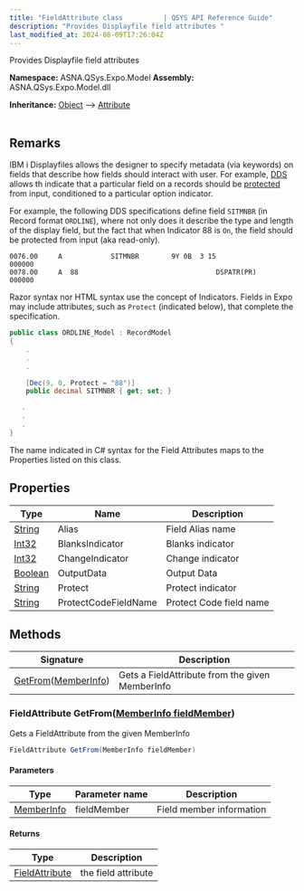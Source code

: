 ```yaml
---
title: "FieldAttribute class          | QSYS API Reference Guide"
description: "Provides Displayfile field attributes "
last_modified_at: 2024-08-09T17:26:04Z
---
```


Provides Displayfile field attributes

**Namespace:** ASNA.QSys.Expo.Model
**Assembly:** ASNA.QSys.Expo.Model.dll

**Inheritance:** [Object](https://docs.microsoft.com/en-us/dotnet/api/system.object) --> [Attribute](https://docs.microsoft.com/en-us/dotnet/api/system.attribute)
<br>
<br>

## Remarks

IBM i Displayfiles allows the designer to specify metadata (via keywords) on fields that describe how fields should interact with user. For example, [DDS](https://www.ibm.com/docs/en/i/7.1?topic=ddf-dds-keyword-entries-display-files-positions-45-through-80) allows th indicate that a particular field on a records should be [protected](https://www.ibm.com/docs/en/i/7.1?topic=80-dspatr-display-attribute-keyword-display-files) from input, conditioned to a particular option indicator. 

For example, the following DDS specifications define field `SITMNBR` (in Record format `ORDLINE`), where not only does it describe the type and length of the display field, but the fact that when Indicator 88 is `On`, the field should be protected from input (aka read-only).

```
0076.00     A            SITMNBR        9Y 0B  3 15                                    000000
0078.00     A  88                                  DSPATR(PR)                          000000
```

Razor syntax nor HTML syntax use the concept of Indicators. Fields in Expo may include attributes, such as `Protect` (indicated below), that complete the specification.

```cs
public class ORDLINE_Model : RecordModel
{
    .
    .
    .

    [Dec(9, 0, Protect = "88")]
    public decimal SITMNBR { get; set; }

   .
   .
   .
}
```

The name indicated in C# syntax for the Field Attributes maps to the Properties listed on this class.

## Properties

| Type | Name | Description
| --- | --- | --- 
| [String](https://learn.microsoft.com/en-us/dotnet/api/system.string?view=net-8.0) | Alias | Field Alias name |
| [Int32](https://learn.microsoft.com/en-us/dotnet/csharp/language-reference/builtin-types/integral-numeric-types) | BlanksIndicator | Blanks indicator |
| [Int32](https://learn.microsoft.com/en-us/dotnet/csharp/language-reference/builtin-types/integral-numeric-types) | ChangeIndicator | Change indicator |
| [Boolean](https://docs.microsoft.com/en-us/dotnet/api/system.boolean) | OutputData | Output Data |
| [String](https://learn.microsoft.com/en-us/dotnet/api/system.string?view=net-8.0) | Protect | Protect indicator |
| [String](https://learn.microsoft.com/en-us/dotnet/api/system.string?view=net-8.0) | ProtectCodeFieldName | Protect Code field name |

## Methods

| Signature | Description |
| --- | --- |
| [GetFrom](#fieldattribute-getfrommemberinfo-fieldmember)([MemberInfo](https://learn.microsoft.com/en-us/dotnet/api/system.reflection.memberinfo?view=net-8.0)) | Gets a FieldAttribute from the given MemberInfo

### FieldAttribute GetFrom([MemberInfo fieldMember](https://learn.microsoft.com/en-us/dotnet/api/system.reflection.memberinfo?view=net-8.0))

Gets a FieldAttribute from the given MemberInfo

```cs
FieldAttribute GetFrom(MemberInfo fieldMember)
```

#### Parameters

| Type | Parameter name | Description
| --- | --- | ---
| [MemberInfo](https://learn.microsoft.com/en-us/dotnet/api/system.reflection.memberinfo?view=net-8.0) | fieldMember | Field member information

#### Returns

| Type | Description
| --- | ---
| [FieldAttribute](/reference/expo/qsys-expo-model/field-attribute.html) | the field attribute

